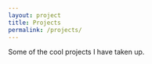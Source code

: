```yaml
---
layout: project
title: Projects
permalink: /projects/
---
```


Some of the cool projects I have taken up.
